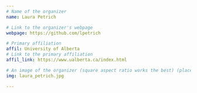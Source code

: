 ```yaml
---
# Name of the organizer
name: Laura Petrich 

# Link to the organizer's webpage
webpage: https://github.com/lpetrich

# Primary affiliation
affil: University of Alberta 
# Link to the primary affiliation
affil_link: https://www.ualberta.ca/index.html 

# An image of the organizer (square aspect ratio works the best) (place in the `assets/img/organizers` directory)
img: laura_petrich.jpg

---
```

